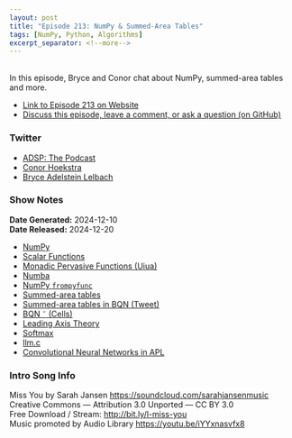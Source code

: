 ```yaml
---
layout: post
title: "Episode 213: NumPy & Summed-Area Tables"
tags: [NumPy, Python, Algorithms]
excerpt_separator: <!--more-->
---
```


<div id="buzzsprout-player-16312717"></div><script src="https://www.buzzsprout.com/1501960/episodes/16312717-episode-213-numpy-summed-area-tables.js?container_id=buzzsprout-player-16312717&player=small" type="text/javascript" charset="utf-8"></script>

<br>In this episode, Bryce and Conor chat about NumPy, summed-area tables and more.

<!--more-->

* [Link to Episode 213 on Website](https://adspthepodcast.com/2024/12/20/Episode-213.html)
* [Discuss this episode, leave a comment, or ask a question (on GitHub)](https://github.com/codereport/adsp2/discussions/112)

### Twitter
 
* [ADSP: The Podcast](https://twitter.com/adspthepodcast)
* [Conor Hoekstra](https://twitter.com/code_report)
* [Bryce Adelstein Lelbach](https://twitter.com/blelbach)

### Show Notes

**Date Generated:** 2024-12-10 <br>
**Date Released:** 2024-12-20

* [NumPy](https://numpy.org/doc/stable/index.html)
* [Scalar Functions](https://aplwiki.com/wiki/Scalar_function)
* [Monadic Pervasive Functions (Uiua)](https://aplwiki.com/wiki/Uiua#Monadic_Pervasive)
* [Numba](https://numba.pydata.org/)
* [NumPy `frompyfunc`](https://numpy.org/doc/stable/reference/generated/numpy.frompyfunc.html)
* [Summed-area tables](https://en.wikipedia.org/wiki/Summed-area_table)
* [Summed-area tables in BQN (Tweet)](https://x.com/code_report/status/1866540323176059067)
* [BQN `˘` (Cells)](https://mlochbaum.github.io/BQN/doc/rank.html#cells)
* [Leading Axis Theory](https://aplwiki.com/wiki/Leading_axis_theory)
* [Softmax](https://en.wikipedia.org/wiki/Softmax_function)
* [llm.c](https://github.com/karpathy/llm.c)
* [Convolutional Neural Networks in APL](https://dl.acm.org/doi/pdf/10.1145/3315454.3329960)

### Intro Song Info
 
Miss You by Sarah Jansen https://soundcloud.com/sarahjansenmusic<br>
Creative Commons — Attribution 3.0 Unported — CC BY 3.0<br>
Free Download / Stream: http://bit.ly/l-miss-you<br>
Music promoted by Audio Library https://youtu.be/iYYxnasvfx8<br>
